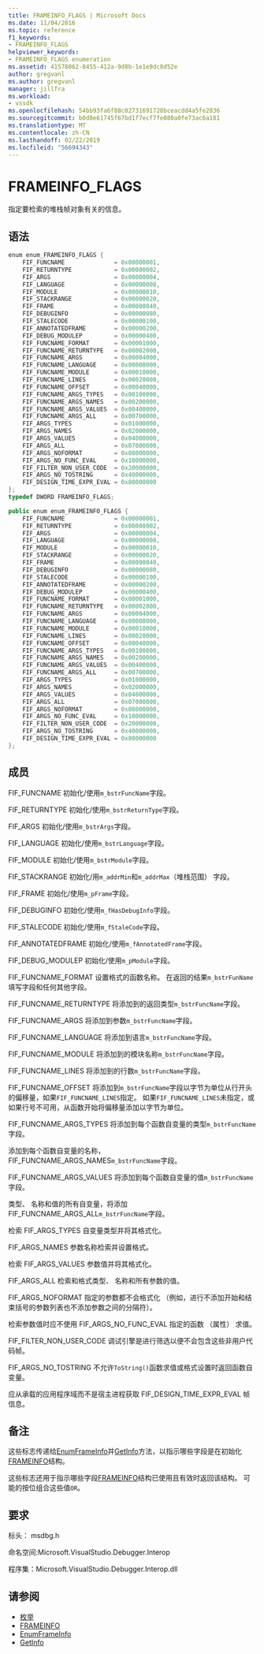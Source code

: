 ```yaml
---
title: FRAMEINFO_FLAGS | Microsoft Docs
ms.date: 11/04/2016
ms.topic: reference
f1_keywords:
- FRAMEINFO_FLAGS
helpviewer_keywords:
- FRAMEINFO_FLAGS enumeration
ms.assetid: 41578062-8455-412a-9d8b-1e1e9dc8d52e
author: gregvanl
ms.author: gregvanl
manager: jillfra
ms.workload:
- vssdk
ms.openlocfilehash: 54bb93fa6f88c02731691728bceacdd4a5fe2036
ms.sourcegitcommit: b0d8e61745f67bd1f7ecf7fe080a0fe73ac6a181
ms.translationtype: MT
ms.contentlocale: zh-CN
ms.lasthandoff: 02/22/2019
ms.locfileid: "56694343"
---
```

# <a name="frameinfoflags"></a>FRAMEINFO_FLAGS
指定要检索的堆栈帧对象有关的信息。

## <a name="syntax"></a>语法

```cpp
enum enum_FRAMEINFO_FLAGS {
    FIF_FUNCNAME              = 0x00000001,
    FIF_RETURNTYPE            = 0x00000002,
    FIF_ARGS                  = 0x00000004,
    FIF_LANGUAGE              = 0x00000008,
    FIF_MODULE                = 0x00000010,
    FIF_STACKRANGE            = 0x00000020,
    FIF_FRAME                 = 0x00000040,
    FIF_DEBUGINFO             = 0x00000080,
    FIF_STALECODE             = 0x00000100,
    FIF_ANNOTATEDFRAME        = 0x00000200,
    FIF_DEBUG_MODULEP         = 0x00000400,
    FIF_FUNCNAME_FORMAT       = 0x00001000,
    FIF_FUNCNAME_RETURNTYPE   = 0x00002000,
    FIF_FUNCNAME_ARGS         = 0x00004000,
    FIF_FUNCNAME_LANGUAGE     = 0x00008000,
    FIF_FUNCNAME_MODULE       = 0x00010000,
    FIF_FUNCNAME_LINES        = 0x00020000,
    FIF_FUNCNAME_OFFSET       = 0x00040000,
    FIF_FUNCNAME_ARGS_TYPES   = 0x00100000,
    FIF_FUNCNAME_ARGS_NAMES   = 0x00200000,
    FIF_FUNCNAME_ARGS_VALUES  = 0x00400000,
    FIF_FUNCNAME_ARGS_ALL     = 0x00700000,
    FIF_ARGS_TYPES            = 0x01000000,
    FIF_ARGS_NAMES            = 0x02000000,
    FIF_ARGS_VALUES           = 0x04000000,
    FIF_ARGS_ALL              = 0x07000000,
    FIF_ARGS_NOFORMAT         = 0x08000000,
    FIF_ARGS_NO_FUNC_EVAL     = 0x10000000,
    FIF_FILTER_NON_USER_CODE  = 0x20000000,
    FIF_ARGS_NO_TOSTRING      = 0x40000000,
    FIF_DESIGN_TIME_EXPR_EVAL = 0x80000000
};
typedef DWORD FRAMEINFO_FLAGS;
```

```csharp
public enum enum_FRAMEINFO_FLAGS {
    FIF_FUNCNAME              = 0x00000001,
    FIF_RETURNTYPE            = 0x00000002,
    FIF_ARGS                  = 0x00000004,
    FIF_LANGUAGE              = 0x00000008,
    FIF_MODULE                = 0x00000010,
    FIF_STACKRANGE            = 0x00000020,
    FIF_FRAME                 = 0x00000040,
    FIF_DEBUGINFO             = 0x00000080,
    FIF_STALECODE             = 0x00000100,
    FIF_ANNOTATEDFRAME        = 0x00000200,
    FIF_DEBUG_MODULEP         = 0x00000400,
    FIF_FUNCNAME_FORMAT       = 0x00001000,
    FIF_FUNCNAME_RETURNTYPE   = 0x00002000,
    FIF_FUNCNAME_ARGS         = 0x00004000,
    FIF_FUNCNAME_LANGUAGE     = 0x00008000,
    FIF_FUNCNAME_MODULE       = 0x00010000,
    FIF_FUNCNAME_LINES        = 0x00020000,
    FIF_FUNCNAME_OFFSET       = 0x00040000,
    FIF_FUNCNAME_ARGS_TYPES   = 0x00100000,
    FIF_FUNCNAME_ARGS_NAMES   = 0x00200000,
    FIF_FUNCNAME_ARGS_VALUES  = 0x00400000,
    FIF_FUNCNAME_ARGS_ALL     = 0x00700000,
    FIF_ARGS_TYPES            = 0x01000000,
    FIF_ARGS_NAMES            = 0x02000000,
    FIF_ARGS_VALUES           = 0x04000000,
    FIF_ARGS_ALL              = 0x07000000,
    FIF_ARGS_NOFORMAT         = 0x08000000,
    FIF_ARGS_NO_FUNC_EVAL     = 0x10000000,
    FIF_FILTER_NON_USER_CODE  = 0x20000000,
    FIF_ARGS_NO_TOSTRING      = 0x40000000,
    FIF_DESIGN_TIME_EXPR_EVAL = 0x80000000
};
```

## <a name="members"></a>成员
FIF_FUNCNAME 初始化/使用`m_bstrFuncName`字段。

FIF_RETURNTYPE 初始化/使用`m_bstrReturnType`字段。

FIF_ARGS 初始化/使用`m_bstrArgs`字段。

FIF_LANGUAGE 初始化/使用`m_bstrLanguage`字段。

FIF_MODULE 初始化/使用`m_bstrModule`字段。

FIF_STACKRANGE 初始化/用`m_addrMin`和`m_addrMax`（堆栈范围） 字段。

FIF_FRAME 初始化/使用`m_pFrame`字段。

FIF_DEBUGINFO 初始化/使用`m_fHasDebugInfo`字段。

FIF_STALECODE 初始化/使用`m_fStaleCode`字段。

FIF_ANNOTATEDFRAME 初始化/使用`m_fAnnotatedFrame`字段。

FIF_DEBUG_MODULEP 初始化/使用`m_pModule`字段。

FIF_FUNCNAME_FORMAT 设置格式的函数名称。 在返回的结果`m_bstrFunName`填写字段和任何其他字段。

FIF_FUNCNAME_RETURNTYPE 将添加到的返回类型`m_bstrFuncName`字段。

FIF_FUNCNAME_ARGS 将添加到参数`m_bstrFuncName`字段。

FIF_FUNCNAME_LANGUAGE 将添加到语言`m_bstrFuncName`字段。

FIF_FUNCNAME_MODULE 将添加到的模块名称`m_bstrFuncName`字段。

FIF_FUNCNAME_LINES 将添加到的行数`m_bstrFuncName`字段。

FIF_FUNCNAME_OFFSET 将添加到`m_bstrFuncName`字段以字节为单位从行开头的偏移量，如果`FIF_FUNCNAME_LINES`指定。 如果`FIF_FUNCNAME_LINES`未指定，或如果行号不可用，从函数开始将偏移量添加以字节为单位。

FIF_FUNCNAME_ARGS_TYPES 将添加到每个函数自变量的类型`m_bstrFuncName`字段。

添加到每个函数自变量的名称，FIF_FUNCNAME_ARGS_NAMES`m_bstrFuncName`字段。

FIF_FUNCNAME_ARGS_VALUES 将添加到每个函数自变量的值`m_bstrFuncName`字段。

类型、 名称和值的所有自变量，将添加 FIF_FUNCNAME_ARGS_ALL`m_bstrFuncName`字段。

检索 FIF_ARGS_TYPES 自变量类型并将其格式化。

FIF_ARGS_NAMES 参数名称检索并设置格式。

检索 FIF_ARGS_VALUES 参数值并将其格式化。

FIF_ARGS_ALL 检索和格式类型、 名称和所有参数的值。

FIF_ARGS_NOFORMAT 指定的参数都不会格式化 （例如，进行不添加开始和结束括号的参数列表也不添加参数之间的分隔符）。

检索参数值时应不使用 FIF_ARGS_NO_FUNC_EVAL 指定的函数 （属性） 求值。

FIF_FILTER_NON_USER_CODE 调试引擎是进行筛选以便不会包含这些非用户代码帧。

FIF_ARGS_NO_TOSTRING 不允许`ToString()`函数求值或格式设置时返回函数自变量。

应从承载的应用程序域而不是宿主进程获取 FIF_DESIGN_TIME_EXPR_EVAL 帧信息。

## <a name="remarks"></a>备注
这些标志传递给[EnumFrameInfo](../../../extensibility/debugger/reference/idebugthread2-enumframeinfo.md)并[GetInfo](../../../extensibility/debugger/reference/idebugstackframe2-getinfo.md)方法，以指示哪些字段是在初始化[FRAMEINFO](../../../extensibility/debugger/reference/frameinfo.md)结构。

这些标志还用于指示哪些字段[FRAMEINFO](../../../extensibility/debugger/reference/frameinfo.md)结构已使用且有效时返回该结构。 可能的按位组合这些值`OR`。

## <a name="requirements"></a>要求
标头： msdbg.h

命名空间:Microsoft.VisualStudio.Debugger.Interop

程序集：Microsoft.VisualStudio.Debugger.Interop.dll

## <a name="see-also"></a>请参阅
- [枚举](../../../extensibility/debugger/reference/enumerations-visual-studio-debugging.md)
- [FRAMEINFO](../../../extensibility/debugger/reference/frameinfo.md)
- [EnumFrameInfo](../../../extensibility/debugger/reference/idebugthread2-enumframeinfo.md)
- [GetInfo](../../../extensibility/debugger/reference/idebugstackframe2-getinfo.md)
